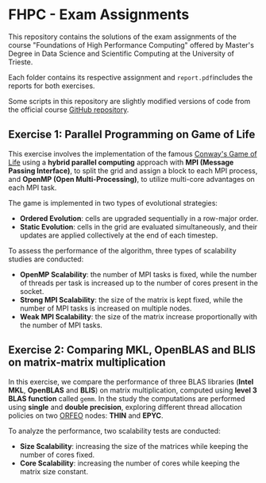 # FHPC - Exam Assignments
 
This repository contains the solutions of the exam assignments of the course "Foundations of High Performance Computing" offered by Master's Degree in Data Science and Scientific Computing at the University of Trieste.

Each folder contains its respective assignment and `report.pdf`includes the reports for both exercises.

Some scripts in this repository are slightly modified versions of code from the official course [GitHub repository](https://github.com/Foundations-of-HPC/Foundations_of_HPC_2022/tree/main/Assignment).

## Exercise 1: Parallel Programming on Game of Life

This exercise involves the implementation of the famous [Conway's Game of Life](https://en.wikipedia.org/wiki/Conway%27s_Game_of_Life)
 using a **hybrid parallel computing** approach with **MPI (Message Passing Interface)**, to split the grid and assign a block to each MPI process,  and **OpenMP (Open Multi-Processing)**, to utilize multi-core advantages on each MPI task.

The game is implemented in two types of evolutional strategies:

- **Ordered Evolution**: cells are upgraded sequentially in a row-major order.
- **Static Evolution**: cells in the grid are evaluated simultaneously, and their updates are applied collectively at the end of each timestep.
 
 To assess the performance of the algorithm, three types of scalability studies are conducted:
 
 - **OpenMP Scalability**: the number of MPI tasks is fixed, while the number of threads per task is increased up to the number of cores present in the socket.
 - **Strong MPI Scalability**: the size of the matrix is kept fixed, while the number of MPI tasks is increased on multiple nodes.
 - **Weak MPI Scalability**: the size of the matrix increase proportionally with the number of MPI tasks.

## Exercise 2: Comparing MKL, OpenBLAS and BLIS on matrix-matrix multiplication

In this exercise, we compare the performance of three BLAS libraries (**Intel MKL**, **OpenBLAS** and **BLIS**) on matrix multiplication, computed using **level 3 BLAS function** called `gemm`. In the study the computations are performed using **single** and **double precision**, exploring different thread allocation policies on two [ORFEO](https://orfeo-doc.areasciencepark.it/) nodes: **THIN** and **EPYC**. 

To analyze the performance, two scalability tests are conducted:

- **Size Scalability**: increasing the size of the matrices while keeping the number of cores fixed.
- **Core Scalability**: increasing the number of cores while keeping the matrix size constant. 